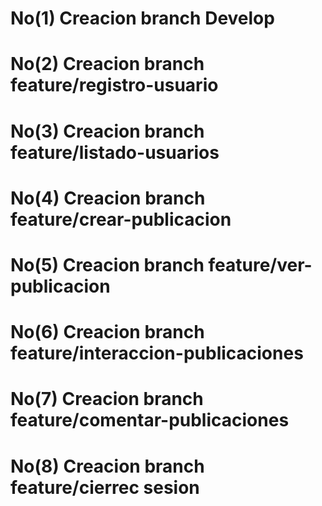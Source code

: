 # No(1) Creacion branch Develop 
# No(2) Creacion branch feature/registro-usuario 

# No(3) Creacion branch feature/listado-usuarios 

# No(4) Creacion branch feature/crear-publicacion

# No(5) Creacion branch feature/ver-publicacion

# No(6) Creacion branch feature/interaccion-publicaciones

# No(7) Creacion branch feature/comentar-publicaciones

# No(8) Creacion branch feature/cierrec sesion